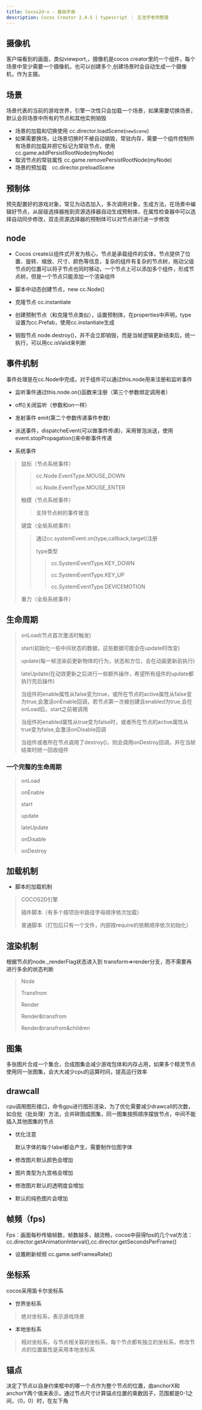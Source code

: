 ```yaml
---
title: Cocos2d-x - 基础手册
description: Cocos Creator 2.4.5 | typescript ｜ 王浩宇老师整理
---
```




## 摄像机

客户端看到的画面，类似viewport,，摄像机是cocos creator里的一个组件，每个场景中至少需要一个摄像机，也可以创建多个,创建场景时会自动生成一个摄像机，作为主摄。



## 场景

场景代表的当前的游戏世界，引擎一次性只会加载一个场景，如果需要切换场景，默认会将场景中所有的节点和其他实例销毁

* 场景的加载和切换使用 cc.director.loadScene(`newScene`)
* 如果需要换场，让场景切换时不被自动销毁，常驻内存，需要一个组件控制所有场景的加载并把它标记为常驻节点，使用cc.game.addPersistRootNode(myNode)
* 取消节点的常驻属性 cc.game.removePersistRootNode(myNode)
* 场景的预加载　cc.director.preloadScene



## 预制体

预先配置好的游戏对象，常见为动态加入，多次调用对象，生成方法，在场景中编辑好节点，从层级选择器拖到资源选择器自动生成预制体，在属性检查器中可以选择自动同步修改，双击资源选择器的预制体可以对节点进行进一步修改



## node

* Cocos create以组件式开发为核心，节点是承载组件的实体，节点提供了位置、旋转、缩放、尺寸、颜色等信息，复杂的组件有复杂的节点树，拖动父级节点的位置可以将子节点也同时移动，一个节点上可以添加多个组件，形成节点树，但是一个节点只能添加一个渲染组件

* 脚本中动态创建节点，new cc.Node()
* 克隆节点 cc.instantiate
* 创建预制节点（和克隆节点类似），设置预制体，在properties中声明，type设置为cc.Prefab，使用cc.instantiate生成
* 销毁节点 node.destroy()，并不会立即销毁，而是当帧逻辑更新结束后，统一执行，可以用cc.isValid来判断



## 事件机制

事件处理是在cc.Node中完成，对于组件可以通过this.node用来注册和监听事件

* 监听事件通过this.node.on()函数来注册（第三个参数绑定调用者）

* off()关闭监听（参数和on一样）

* 发射事件 emit(第二个参数传递事件参数）

* 派送事件，dispatcheEvent(可以做事件传递)，采用冒泡派送，使用event.stopPropagation()来中断事件传递

* 系统事件

> 鼠标（节点系统事件）
>> cc.Node.EventType.MOUSE_DOWN
>>
>> cc.Node.EventType.MOUSE_ENTER
>
>触摸（节点系统事件）
>
>> 支持节点树的事件冒泡
>
>键盘（全局系统事件）
>
>> 通过cc.systemEvent.on(type,callback,target)注册
>>
>> type类型
>> >
>> >cc.SystemEventType.KEY_DOWN
>> >
>> >cc.SystemEventType.KEY_UP
>> >
>> >cc.SystemEventType.DEVICEMOTION
>
>重力（全局系统事件）



## 生命周期

> onLoad(节点首次激活时触发)
>
> start(初始化一些中间状态的数据，这些数据可能会在update时改变)
>
> update(每一帧渲染前更新物体的行为，状态和方位，会在动画更新前执行)
>
> lateUpdate(在动效更新之后进行一些额外操作，希望所有组件的update都执行完后操作)
>
> 当组件的enable属性从false变为true，或所在节点的active属性从false变为true,会激活onEnable回调，若节点第一次被创建且enabled为true,会在onLoad后，start之前被调用
>
> 当组件的enabled属性从true变为false时，或者所在节点的active属性从true变为false,会激活onDisable回调
>
> 当组件或者所在节点调用了destroy()，则会调用onDestroy回调，并在当帧结束时统一回收组件

### 一个完整的生命周期

> onLoad
>
> onEnable
>
> start
>
> update
>
> lateUpdate
>
> onDisable
>
> onDestroy



## 加载机制

* 脚本的加载机制

>COCOS2D引擎
>
>插件脚本（有多个按项目中路径字母顺序依次加载）
>
>普通脚本（打包后只有一个文件，内部按require的依赖顺序依次初始化）

## 渲染机制

根据节点的node._renderFlag状态进入到 transform=>render分支，而不需要再进行多余的状态判断

> Node
>
> Transfrom
>
> Render
>
> Render&transfrom
>
> Render&transfrom&children



## 图集

多张图片合成一个集合，合成图集会减少游戏包体和内存占用，如果多个精灵节点使用同一张图集，会大大减少cpu的运算时间，提高运行效率



## drawcall

 cpu调用图形接口，命令gpu进行图形渲染，为了优化需要减少drawcall的次数，如合批（批处理）方法，合并碎图成图集，同一图集按照顺序摆放节点，中间不能插入其他图集的节点

* 优化注意

  默认字体的每个label都会产生，需要制作位图字体
* 修改图片默认颜色会增加
* 图片类型为九宫格会增加
* 修改图片默认的透明度会增加
* 默认的纯色图片会增加



## 帧频（fps)

Fps：画面每秒传输帧数，帧数越多，越流畅，cocos中获得fps的几个val方法：cc.director.getAnimationInterval(),cc.director.getSecondsPerFrame()

* 设置刷新帧频 cc.game.setFrameaRate()



## 坐标系

cocos采用笛卡尔坐标系

* 世界坐标系

> 绝对坐标系，表示游戏场景

* 本地坐标系

> 相对坐标系，与节点相关联的坐标系，每个节点都有独立的坐标系，修改节点的位置属性是采用本地坐标系



## 锚点

决定了节点以自身约束框中的哪一个点作为整个节点的位置，由anchorX和anchorY两个值来表示，通过节点尺寸计算锚点位置的乘数因子，范围都是0-1之间，（0，0）时，在左下角

